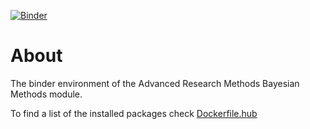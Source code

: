 [![Binder](https://mybinder.org/badge_logo.svg)](https://mybinder.org/v2/gh/ljcolling/arm/master)

# About 

The binder environment of the Advanced Research Methods Bayesian Methods module.

To find a list of the installed packages check [Dockerfile.hub](binder/Dockerfile.hub)

